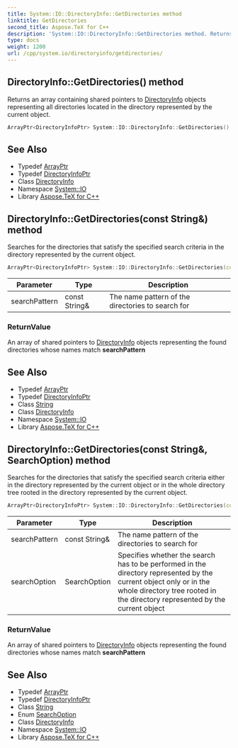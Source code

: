 ```yaml
---
title: System::IO::DirectoryInfo::GetDirectories method
linktitle: GetDirectories
second_title: Aspose.TeX for C++
description: 'System::IO::DirectoryInfo::GetDirectories method. Returns an array containing shared pointers to DirectoryInfo objects representing all directories located in the directory represented by the current object in C++.'
type: docs
weight: 1200
url: /cpp/system.io/directoryinfo/getdirectories/
---
```

## DirectoryInfo::GetDirectories() method


Returns an array containing shared pointers to [DirectoryInfo](../) objects representing all directories located in the directory represented by the current object.

```cpp
ArrayPtr<DirectoryInfoPtr> System::IO::DirectoryInfo::GetDirectories()
```

## See Also

* Typedef [ArrayPtr](../../../system/arrayptr/)
* Typedef [DirectoryInfoPtr](../../../system/directoryinfoptr/)
* Class [DirectoryInfo](../)
* Namespace [System::IO](../../)
* Library [Aspose.TeX for C++](../../../)
## DirectoryInfo::GetDirectories(const String\&) method


Searches for the directories that satisfy the specified search criteria in the directory represented by the current object.

```cpp
ArrayPtr<DirectoryInfoPtr> System::IO::DirectoryInfo::GetDirectories(const String &searchPattern)
```


| Parameter | Type | Description |
| --- | --- | --- |
| searchPattern | const String\& | The name pattern of the directories to search for |

### ReturnValue

An array of shared pointers to [DirectoryInfo](../) objects representing the found directories whose names match **searchPattern**

## See Also

* Typedef [ArrayPtr](../../../system/arrayptr/)
* Typedef [DirectoryInfoPtr](../../../system/directoryinfoptr/)
* Class [String](../../../system/string/)
* Class [DirectoryInfo](../)
* Namespace [System::IO](../../)
* Library [Aspose.TeX for C++](../../../)
## DirectoryInfo::GetDirectories(const String\&, SearchOption) method


Searches for the directories that satisfy the specified search criteria either in the directory represented by the current object or in the whole directory tree rooted in the directory represented by the current object.

```cpp
ArrayPtr<DirectoryInfoPtr> System::IO::DirectoryInfo::GetDirectories(const String &searchPattern, SearchOption searchOption)
```


| Parameter | Type | Description |
| --- | --- | --- |
| searchPattern | const String\& | The name pattern of the directories to search for |
| searchOption | SearchOption | Specifies whether the search has to be performed in the directory represented by the current object only or in the whole directory tree rooted in the directory represented by the current object |

### ReturnValue

An array of shared pointers to [DirectoryInfo](../) objects representing the found directories whose names match **searchPattern**

## See Also

* Typedef [ArrayPtr](../../../system/arrayptr/)
* Typedef [DirectoryInfoPtr](../../../system/directoryinfoptr/)
* Class [String](../../../system/string/)
* Enum [SearchOption](../../searchoption/)
* Class [DirectoryInfo](../)
* Namespace [System::IO](../../)
* Library [Aspose.TeX for C++](../../../)
